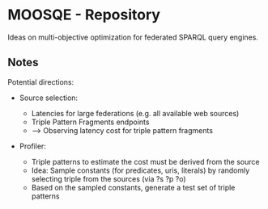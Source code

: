 # MOOSQE - Repository

Ideas on multi-objective optimization for federated SPARQL query engines.


## Notes

Potential directions:
- Source selection: 
	* Latencies for large federations (e.g. all available web sources)
	* Triple Pattern Fragments endpoints
	* --> Observing latency cost for triple pattern fragments	

- Profiler:
	* Triple patterns to estimate the cost must be derived from the source
	* Idea: Sample constants (for predicates, uris, literals) by randomly selecting triple from the sources (via ?s ?p ?o)
	* Based on the sampled constants, generate a test set of triple patterns